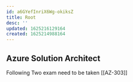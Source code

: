 ```yaml
---
id: a6GYefInriX6Wg-okiksZ
title: Root
desc: ''
updated: 1625216129164
created: 1625214988164
---
```


## Azure Solution Architect

Following Two exam need to be taken
[[AZ-303]]
